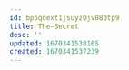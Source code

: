 ```yaml
---
id: bp5qdext1jsuyz0jv080tp9
title: The-Secret
desc: ''
updated: 1670341538165
created: 1670341537239
---
```


